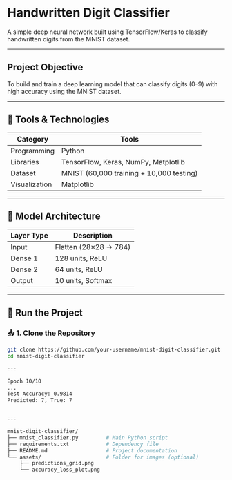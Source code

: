 #  Handwritten Digit Classifier

A simple deep neural network built using TensorFlow/Keras to classify handwritten digits from the MNIST dataset.

---

##  Project Objective

To build and train a deep learning model that can classify digits (0–9) with high accuracy using the MNIST dataset.

---

## 🧰 Tools & Technologies

| Category        | Tools                                      |
|----------------|---------------------------------------------|
| Programming     | Python                                      |
| Libraries       | TensorFlow, Keras, NumPy, Matplotlib        |
| Dataset         | MNIST (60,000 training + 10,000 testing)    |
| Visualization   | Matplotlib                                  |

---

## 🧠 Model Architecture

| Layer Type | Description              |
|------------|--------------------------|
| Input      | Flatten (28×28 → 784)    |
| Dense 1    | 128 units, ReLU          |
| Dense 2    | 64 units, ReLU           |
| Output     | 10 units, Softmax        |

---

## 🚀 Run the Project

### 📥 1. Clone the Repository

```bash
git clone https://github.com/your-username/mnist-digit-classifier.git
cd mnist-digit-classifier

---

Epoch 10/10
...
Test Accuracy: 0.9814
Predicted: 7, True: 7


---

mnist-digit-classifier/
├── mnist_classifier.py         # Main Python script
├── requirements.txt            # Dependency file
├── README.md                   # Project documentation
└── assets/                     # Folder for images (optional)
    ├── predictions_grid.png
    └── accuracy_loss_plot.png

